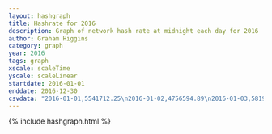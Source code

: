 ```yaml
---
layout: hashgraph
title: Hashrate for 2016
description: Graph of network hash rate at midnight each day for 2016
author: Graham Higgins
category: graph
year: 2016
tags: graph
xscale: scaleTime
yscale: scaleLinear
startdate: 2016-01-01
enddate: 2016-12-30
csvdata: "2016-01-01,5541712.25\n2016-01-02,4756594.89\n2016-01-03,5819844.29\n2016-01-04,6707866.31\n2016-01-05,5728470.42\n2016-01-06,5099737.36\n2016-01-07,5395941.75\n2016-01-08,5633574.77\n2016-01-09,5811977.25\n2016-01-10,6454690.08\n2016-01-11,5068624.62\n2016-01-12,5588101.99\n2016-01-13,6039085.57\n2016-01-14,5265513.40\n2016-01-15,5126060.84\n2016-01-16,5535658.99\n2016-01-17,6670064.48\n2016-01-18,6310241.20\n2016-01-19,6989326.28\n2016-01-20,6535359.45\n2016-01-21,5356365.47\n2016-01-22,4955020.42\n2016-01-23,5895891.81\n2016-01-24,5967744.87\n2016-01-25,6596872.22\n2016-01-26,6321588.98\n2016-01-27,5876224.58\n2016-01-28,7205465.30\n2016-01-29,6669662.13\n2016-01-30,7554195.77\n2016-01-31,8440421.22\n2016-02-01,6642736.91\n2016-02-02,6620956.25\n2016-02-03,6277336.13\n2016-02-04,6030891.73\n2016-02-05,6353106.32\n2016-02-06,7456247.52\n2016-02-07,6933674.07\n2016-02-08,7061681.13\n2016-02-09,5768653.82\n2016-02-10,6473583.53\n2016-02-11,6161555.27\n2016-02-12,5847953.11\n2016-02-13,5699018.40\n2016-02-14,5207779.87\n2016-02-15,6331780.61\n2016-02-16,6134463.40\n2016-02-17,6459964.67\n2016-02-18,6935875.16\n2016-02-19,7219241.58\n2016-02-20,7977964.44\n2016-02-21,6768758.53\n2016-02-22,7321409.11\n2016-02-23,6593879.97\n2016-02-24,7373936.34\n2016-02-25,7321411.08\n2016-02-26,6657453.72\n2016-02-27,7253033.97\n2016-02-28,6869330.86\n2016-02-29,6811902.58\n2016-03-01,7231468.95\n2016-03-02,5461109.90\n2016-03-03,7246236.31\n2016-03-04,8109897.35\n2016-03-05,6763929.82\n2016-03-06,6652855.00\n2016-03-07,7280756.59\n2016-03-08,5798739.09\n2016-03-09,6102493.05\n2016-03-10,6119692.74\n2016-03-11,5272945.90\n2016-03-12,4313790.72\n2016-03-13,4775070.43\n2016-03-14,5947950.48\n2016-03-15,5489920.50\n2016-03-16,6747779.66\n2016-03-17,7217743.39\n2016-03-18,5676616.90\n2016-03-19,6934780.34\n2016-03-20,7227647.81\n2016-03-21,8616974.66\n2016-03-22,8485009.83\n2016-03-23,8478369.67\n2016-03-24,11489168.06\n2016-03-25,9068826.28\n2016-03-26,9642567.20\n2016-03-27,10899219.30\n2016-03-28,11816866.93\n2016-03-29,14238157.85\n2016-03-30,7657713.33\n2016-03-31,8937483.63\n2016-04-01,11652652.63\n2016-04-02,8502272.74\n2016-04-03,13287479.05\n2016-04-04,13235017.37\n2016-04-05,15707253.09\n2016-04-06,18349099.37\n2016-04-07,15642924.43\n2016-04-08,17497411.69\n2016-04-09,14613042.91\n2016-04-10,19035230.81\n2016-04-11,17629091.13\n2016-04-12,18586096.58\n2016-04-13,21874851.35\n2016-04-14,17319920.24\n2016-04-15,17083496.27\n2016-04-16,20068039.13\n2016-04-17,18495790.94\n2016-04-18,25356335.52\n2016-04-19,21315566.59\n2016-04-20,28025713.68\n2016-04-21,21039212.82\n2016-04-22,17207589.08\n2016-04-23,19423192.59\n2016-04-24,19379448.07\n2016-04-25,21005410.77\n2016-04-26,19170157.85\n2016-04-27,20474527.41\n2016-04-28,19705692.44\n2016-04-29,18370554.26\n2016-04-30,21844553.27\n2016-05-01,20587942.39\n2016-05-02,22800082.46\n2016-05-03,26953881.07\n2016-05-04,22936407.52\n2016-05-05,22223137.13\n2016-05-06,24958873.61\n2016-05-07,20322370.57\n2016-05-08,21480264.31\n2016-05-09,21979217.48\n2016-05-10,18969322.41\n2016-05-11,22977926.84\n2016-05-12,21436570.16\n2016-05-13,23625644.28\n2016-05-14,25023167.15\n2016-05-15,21075575.71\n2016-05-16,21134996.66\n2016-05-17,21403069.20\n2016-05-18,21038891.90\n2016-05-19,25158903.60\n2016-05-20,23853111.18\n2016-05-21,24435099.23\n2016-05-22,30082968.83\n2016-05-23,31861762.22\n2016-05-24,30363268.89\n2016-05-25,29021206.12\n2016-05-26,25490684.67\n2016-05-27,26790999.86\n2016-05-28,25950065.16\n2016-05-29,29542670.52\n2016-05-30,25057189.76\n2016-05-31,30114090.19\n2016-06-01,27341915.53\n2016-06-02,26251840.80\n2016-06-03,25803539.97\n2016-06-04,28409955.36\n2016-06-05,25850448.11\n2016-06-06,29584462.61\n2016-06-07,26915289.51\n2016-06-08,27283123.11\n2016-06-09,28910635.85\n2016-06-10,31575587.81\n2016-06-11,25342046.40\n2016-06-12,28175838.78\n2016-06-13,29266657.41\n2016-06-14,29507186.90\n2016-06-15,30295648.45\n2016-06-16,29021110.20\n2016-06-17,23991901.21\n2016-06-18,23968173.01\n2016-06-19,31571274.42\n2016-06-20,33617850.39\n2016-06-21,35011173.83\n2016-06-22,19936528.83\n2016-06-23,13977591.63\n2016-06-24,14168161.69\n2016-06-25,12579252.26\n2016-06-26,12603409.22\n2016-06-27,15499591.63\n2016-06-28,18049611.92\n2016-06-29,18248315.58\n2016-06-30,11812046.31\n2016-07-01,15162177.18\n2016-07-02,12063456.43\n2016-07-03,13828306.46\n2016-07-04,13210020.05\n2016-07-05,15906095.11\n2016-07-06,15499951.48\n2016-07-07,15112041.39\n2016-07-08,16033135.81\n2016-07-09,12971063.80\n2016-07-10,12815592.75\n2016-07-11,15389645.61\n2016-07-12,13711898.97\n2016-07-13,17030479.11\n2016-07-14,13158120.28\n2016-07-15,11355198.67\n2016-07-16,10167726.93\n2016-07-17,9571789.18\n2016-07-18,12087272.29\n2016-07-19,12976101.97\n2016-07-20,10364408.41\n2016-07-21,14611880.27\n2016-07-22,15442748.79\n2016-07-23,13104202.02\n2016-07-24,15481686.89\n2016-07-25,14985831.89\n2016-07-26,16609374.30\n2016-07-27,21369245.92\n2016-07-28,21910912.89\n2016-07-29,18676435.82\n2016-07-30,15902052.31\n2016-07-31,15647613.70\n2016-08-01,13565504.17\n2016-08-02,13122928.50\n2016-08-03,16722273.61\n2016-08-04,13002253.07\n2016-08-05,22686288.91\n2016-08-06,14988431.73\n2016-08-07,16328118.27\n2016-08-08,16997570.34\n2016-08-09,17647470.96\n2016-08-10,20004026.74\n2016-08-11,22313335.16\n2016-08-12,22304387.80\n2016-08-13,14081870.88\n2016-08-14,16865304.34\n2016-08-15,15571789.83\n2016-08-16,16007414.52\n2016-08-17,15919798.99\n2016-08-18,15748807.69\n2016-08-19,14549282.58\n2016-08-20,16713393.78\n2016-08-21,17755818.47\n2016-08-22,16933428.24\n2016-08-23,19319014.01\n2016-08-24,14715405.23\n2016-08-25,14686968.76\n2016-08-26,14867228.67\n2016-08-27,20419793.13\n2016-08-28,20059632.19\n2016-08-29,14827194.54\n2016-08-30,19134041.55\n2016-08-31,22993388.50\n2016-09-01,19385561.08\n2016-09-02,18182406.82\n2016-09-03,34042359.59\n2016-09-04,31553437.43\n2016-09-05,29649179.94\n2016-09-06,26429453.19\n2016-09-07,32057951.22\n2016-09-08,29061401.77\n2016-09-09,23898388.44\n2016-09-10,30519238.29\n2016-09-11,25135407.38\n2016-09-12,25522922.57\n2016-09-13,28131728.51\n2016-09-14,25555796.71\n2016-09-15,24633032.39\n2016-09-16,26361814.86\n2016-09-17,25431775.02\n2016-09-18,25762407.11\n2016-09-19,25783435.08\n2016-09-20,23156657.84\n2016-09-21,23147100.48\n2016-09-22,23046806.59\n2016-09-23,19042727.45\n2016-09-24,18726356.82\n2016-09-25,23103333.58\n2016-09-26,24495155.95\n2016-09-27,20317435.83\n2016-09-28,26153618.61\n2016-09-29,24039374.27\n2016-09-30,23559082.64\n2016-10-01,19243921.76\n2016-10-02,22037485.47\n2016-10-03,27670180.40\n2016-10-04,27408265.96\n2016-10-05,21511270.58\n2016-10-06,23507385.46\n2016-10-07,26714088.29\n2016-10-08,24831155.94\n2016-10-09,20171825.87\n2016-10-10,21320095.65\n2016-10-11,22982430.93\n2016-10-12,21148705.35\n2016-10-13,20346836.84\n2016-10-14,19820216.15\n2016-10-15,21969183.63\n2016-10-16,29104997.62\n2016-10-17,21810251.82\n2016-10-18,27939686.25\n2016-10-19,20994739.04\n2016-10-20,24166330.36\n2016-10-21,22732955.86\n2016-10-22,21898212.07\n2016-10-23,19419159.57\n2016-10-24,22687934.03\n2016-10-25,22271704.05\n2016-10-26,22207061.45\n2016-10-27,9500672.40\n2016-10-28,21275231.04\n2016-10-29,17892539.86\n2016-10-30,20391682.95\n2016-10-31,17668422.81\n2016-11-01,22095987.31\n2016-11-02,17205476.34\n2016-11-03,21593717.51\n2016-11-04,19472828.86\n2016-11-05,21471439.84\n2016-11-06,16405772.65\n2016-11-07,20576237.36\n2016-11-08,18784877.66\n2016-11-09,18372822.06\n2016-11-10,16576520.61\n2016-11-11,18918760.51\n2016-11-12,21131131.50\n2016-11-13,18090290.46\n2016-11-14,18319648.41\n2016-11-15,20386086.61\n2016-11-16,23606616.37\n2016-11-17,16463450.75\n2016-11-18,19668602.64\n2016-11-19,19826924.01\n2016-11-20,20446393.72\n2016-11-21,21188035.56\n2016-11-22,18389043.23\n2016-11-23,19486950.54\n2016-11-24,19588967.95\n2016-11-25,18341537.60\n2016-11-26,19813212.65\n2016-11-27,19136636.44\n2016-11-28,17991937.90\n2016-11-29,17996562.97\n2016-11-30,22434371.19\n2016-12-01,16764849.67\n2016-12-02,22853565.03\n2016-12-03,20111451.52\n2016-12-04,18632403.01\n2016-12-05,19402603.90\n2016-12-06,17028376.42\n2016-12-07,6912743.61\n2016-12-08,8003802.42\n2016-12-09,10542273.33\n2016-12-10,10361679.94\n2016-12-11,11588247.85\n2016-12-12,14959503.89\n2016-12-13,13726343.33\n2016-12-14,13556506.63\n2016-12-15,13383829.93\n2016-12-16,13498961.45\n2016-12-17,6970694.22\n2016-12-18,11871341.49\n2016-12-19,13649690.45\n2016-12-20,9280972.16\n2016-12-21,13868509.95\n2016-12-22,13891427.97\n2016-12-23,16022511.87\n2016-12-24,12474556.50\n2016-12-25,19067736.91\n2016-12-26,14518205.30\n2016-12-27,14520197.20\n2016-12-28,9781300.08\n2016-12-29,8743276.24\n2016-12-30,9477976.32"
---
```


{% include hashgraph.html %}

